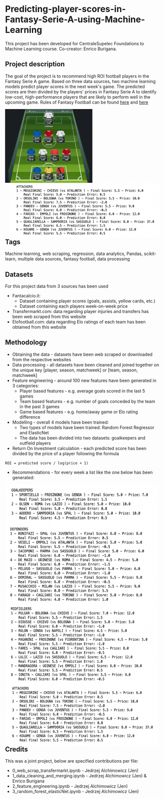 # Predicting-player-scores-in-Fantasy-Serie-A-using-Machine-Learning
This project has been developed for CentraleSupelec Foundations to Machine Learning course. Co-creator: Enrico Burigana.

## Project description
The goal of the project is to recommend high ROI football players in the Fantasy Serie A game. Based on three data sources, two machine learning models predict player scores in the next week's game. The predicted scores are then divided by the players' prices in Fantasy Serie A to identify low-cost, high-performance players that are likely to perform well in the upcoming game. Rules of Fantasy Football can be found [here](https://fantaera.com/regolamento) and [here](https://www.premierleague.com/news/1252542)

<a href="url"><img src="utils/fantasy_football.png" align="left" height="240" width="285" ></a>
<br/>
<a href="url"><img src="utils/recommendations_attackers.png" align="right" height="180" width="490" ></a>
<br/><br/><br/><br/><br/><br/><br/><br/><br/><br/><br/><br/>

## Tags
Machine learning, web scraping, regression, data analytics, Pandas, scikit-learn, multiple data sources, fantasy football, data processing

## Datasets
For this project data from 3 sources has been used
- Fantacalcio.it:
  - Dataset containing player scores (goals, assists, yellow cards, etc.)
  - Dataset containing each players week-on-week price
- Transfermarkt.com: data regarding player injuries and transfers has been web scraped from this website
- Elofootball.com: data regarding Elo ratings of each team has been obtained from this website

## Methodology
- Obtaining the data - datasets have been web scraped or downloaded from the respective websites
- Data processing - all datasets have been cleaned and joined together on the unique key [player, season, matchweek] or [team, season, matchweek]
- Feature engineering - around 100 new features have been generated in 3 categories:
  - Player based features - e.g. average goals scored in the last 5 games
  - Team based features - e.g. number of goals conceded by the team in the past 3 games
  - Game based features - e.g. home/away game or Elo rating difference
- Modelling - overall 4 models have been trained:
  - Two types of models have been trained: Random Forest Regressor and ElasticNet
  - The data has been divided into two datasets: goalkeepers and outfield players
- Return On Investment calculation - each predicted score has been divided by the price of a player following the formula
```
ROI = predicted score / log(price + 1)
```
- Recommendations - for every week a list like the one below has been generated:  <br/>

<a href="url"><img src="utils/recommendations_goalkeepers.png" align="left" height="130" width="500" ></a>
<a href="url"><img src="utils/recommendations_defenders.png" align="left" height="260" width="500" ></a>
<a href="url"><img src="utils/recommendations_midfielders.png" align="left" height="260" width="500" ></a>
<a href="url"><img src="utils/recommendations_attackers.png" align="left" height="200" width="500" ></a>

<br/><br/><br/><br/><br/><br/><br/><br/><br/><br/><br/><br/><br/><br/><br/><br/><br/><br/><br/><br/><br/><br/><br/><br/><br/><br/><br/><br/><br/><br/><br/><br/><br/><br/><br/><br/>

## Credits
This was a joint project, below are specified contributions per file:
- 0_web_scrap_transfermarkt.ipynb - Jedrzej Alchimowicz (Jen)
- 1_data_cleaning_and_merging.ipynb - Jedrzej Alchimowicz (Jen) & Enrico Burigana
- 2_feature_engineering.ipynb - Jedrzej Alchimowicz (Jen)
- 3_random_forest_elasticNet.ipynb - Jedrzej Alchimowicz (Jen)
